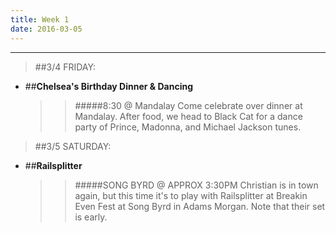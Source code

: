 ```yaml
---
title: Week 1
date: 2016-03-05
---
```

***
>##3/4 FRIDAY:
- ##**Chelsea's Birthday Dinner & Dancing**

  >> #####8:30 @ Mandalay
  >> Come celebrate over dinner at Mandalay. After food, we head to Black Cat for a dance party of Prince, Madonna, and Michael Jackson tunes.  

>##3/5 SATURDAY:
- ##**Railsplitter**

  >>#####SONG BYRD @ APPROX 3:30PM
  >>Christian is in town again, but this time it's to play with Railsplitter at Breakin Even Fest at Song Byrd in Adams Morgan. Note that their set is early.
